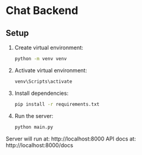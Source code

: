 # Chat Backend

## Setup
1. Create virtual environment:
   ```bash
   python -m venv venv
   ```

2. Activate virtual environment:
   ```bash
   venv\Scripts\activate
   ```

3. Install dependencies:
   ```bash
   pip install -r requirements.txt
   ```

4. Run the server:
   ```bash
   python main.py
   ```

Server will run at: http://localhost:8000
API docs at: http://localhost:8000/docs
